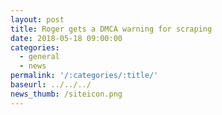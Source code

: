 ```yaml
---
layout: post
title: Roger gets a DMCA warning for scraping
date: 2018-05-18 09:00:00
categories:
  - general
  - news
permalink: '/:categories/:title/'
baseurl: ../../../
news_thumb: /siteicon.png
---
```


